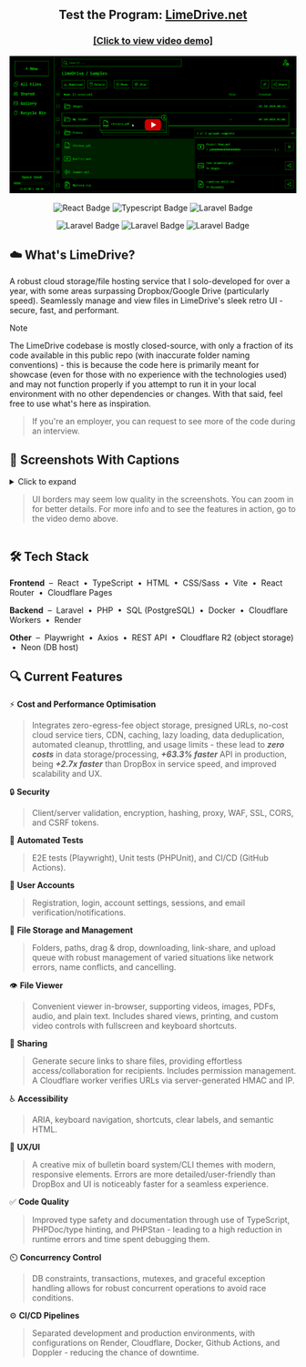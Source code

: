 <h2 align="center">
    Test the Program: <a href="https://limedrive.net">LimeDrive.net</a>
</h2>


<h3 align="center">
    <a href="https://youtu.be/3P_LIRLbSy4">[Click to view video demo]</a>
</h3>

[![LimeDrive Demo](screenshots/yt-video-img.png)](https://youtu.be/3P_LIRLbSy4)

<p align="center">
  <img src="https://img.shields.io/badge/react-%2320232a.svg?style=for-the-badge&logo=react" alt="React Badge">
  <img src="https://img.shields.io/badge/typescript-%2320232a.svg?style=for-the-badge&logo=typescript" alt="Typescript Badge">
  <img src="https://img.shields.io/badge/sass-%2320232a.svg?style=for-the-badge&logo=sass" alt="Laravel Badge">
</p>

<p align="center">
  <img src="https://img.shields.io/badge/laravel-%2320232a.svg?style=for-the-badge&logo=laravel" alt="Laravel Badge">
  <img src="https://img.shields.io/badge/postgresql-%2320232a.svg?style=for-the-badge&logo=postgresql" alt="Laravel Badge">
  <img src="https://img.shields.io/badge/cloudflare-%2320232a.svg?style=for-the-badge&logo=cloudflare" alt="Laravel Badge">
</p>

## ☁️ What's LimeDrive?

A robust cloud storage/file hosting service that I solo-developed for over a year, with some areas surpassing Dropbox/Google Drive (particularly speed). Seamlessly manage and view files in LimeDrive's sleek retro UI - secure, fast, and performant.

> [!NOTE]
The LimeDrive codebase is mostly closed-source, with only a fraction of its code available in this public repo (with inaccurate folder naming conventions) - this is because the code here is primarily meant for showcase (even for those with no experience with the technologies used) and may not function properly if you attempt to run it in your local environment with no other dependencies or changes. With that said, feel free to use what's here as inspiration.
> 
> If you're an employer, you can request to see more of the code during an interview.

## 📸 Screenshots With Captions

<details>
  
<summary>
Click to expand

> UI borders may seem low quality in the screenshots. You can zoom in for better details. For more info and to see the features in action, go to the video demo above.
</summary>
  
### File List (Clean UI)
![File List (Clean UI)](screenshots/file-list-clean-UI.png)

### File Viewer (Video and Controls)
![File Viewer (Video and Controls)](screenshots/file-viewer-video.png)

### File List (Detailed UI With Item Selection, Drag and Drop, and Upload Queue)
![File List (Detailed UI With Item Selection, Drag and Drop, and Upload Queue](screenshots/file-list-detailed-UI.png)

### File Viewer (PDF and Shareable Link Generation)
![File Viewer (PDF and Shareable Link Generation)](screenshots/file-viewer-pdf-share-modal.png)

### Settings
![Settings](screenshots/settings.png)

### Login
![Login](screenshots/login.png)

</details>

## 🛠️ Tech Stack

**Frontend** &nbsp;–&nbsp; React &nbsp;•&nbsp; TypeScript &nbsp;•&nbsp; HTML &nbsp;•&nbsp; CSS/Sass &nbsp;•&nbsp; Vite  &nbsp;•&nbsp; React Router &nbsp;•&nbsp; Cloudflare Pages

**Backend** &nbsp;–&nbsp; Laravel &nbsp;•&nbsp; PHP &nbsp;•&nbsp; SQL (PostgreSQL) &nbsp;•&nbsp; Docker &nbsp;•&nbsp; Cloudflare Workers &nbsp;•&nbsp; Render

**Other** &nbsp;–&nbsp; Playwright  &nbsp;•&nbsp; Axios &nbsp;•&nbsp; REST API &nbsp;•&nbsp; Cloudflare R2 (object storage) &nbsp;•&nbsp; Neon (DB host)

## 🔍 Current Features

⚡ **Cost and Performance Optimisation**
>Integrates zero-egress-fee object storage, presigned URLs, no-cost cloud service tiers, CDN, caching, lazy loading, data deduplication, automated cleanup, throttling, and usage limits - these lead to ***zero costs*** in data storage/processing, ***+63.3% faster*** API in production, being ***+2.7x faster*** than DropBox in service speed, and improved scalability and UX.

🔒 **Security** 
>Client/server validation, encryption, hashing, proxy, WAF, SSL, CORS, and CSRF tokens.

🧪 **Automated Tests** 
>E2E tests (Playwright), Unit tests (PHPUnit), and CI/CD (GitHub Actions).

🔑 **User Accounts** 
>Registration, login, account settings, sessions, and email verification/notifications.

📁 **File Storage and Management** 
>Folders, paths, drag & drop, downloading, link-share, and upload queue with robust management of varied situations like network errors, name conflicts, and cancelling.

👁️ **File Viewer** 
>Convenient viewer in-browser, supporting videos, images, PDFs, audio, and plain text. Includes shared views, printing, and custom video controls with fullscreen and keyboard shortcuts.

🔗 **Sharing** 
>Generate secure links to share files, providing effortless access/collaboration for recipients. Includes permission management. A Cloudflare worker verifies URLs via server-generated HMAC and IP.

♿ **Accessibility** 
>ARIA, keyboard navigation, shortcuts, clear labels, and semantic HTML.

🎨 **UX/UI** 
>A creative mix of bulletin board system/CLI themes with modern, responsive elements. Errors are more detailed/user-friendly than DropBox and UI is noticeably faster for a seamless experience.

✅ **Code Quality** 
>Improved type safety and documentation through use of TypeScript, PHPDoc/type hinting, and PHPStan - leading to a high reduction in runtime errors and time spent debugging them. 

⏲️ **Concurrency Control** 
>DB constraints, transactions, mutexes, and graceful exception handling allows for robust concurrent operations to avoid race conditions.

⚙️ **CI/CD Pipelines** 
>Separated development and production environments, with configurations on Render, Cloudflare, Docker, Github Actions, and Doppler - reducing the chance of downtime.
